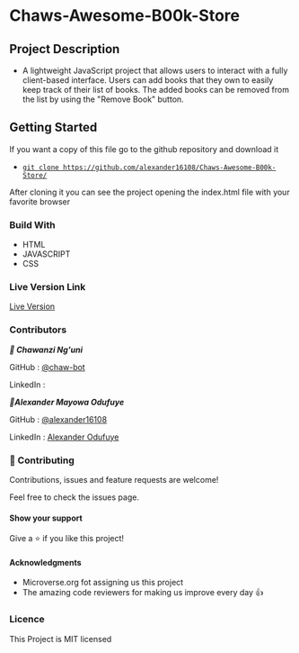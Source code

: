 # Chaws-Awesome-B00k-Store

## Project Description
- A lightweight JavaScript project that allows users to interact with a fully client-based interface. Users can add books that they own to easily keep track of their list of books. The added books can be removed from the list by using the "Remove Book" button.


## Getting Started
If you want a copy of this file go to the github repository and download it

- [`git clone https://github.com/alexander16108/Chaws-Awesome-B00k-Store/`](https://github.com/alexander16108/Chaws-Awesome-B00k-Store.git)

After cloning it you can see the project opening the index.html file with your favorite browser 


<!-- Screenshot of the page
![]()
Screenshot Profile Page
![]() -->

### Build With
 - HTML
 - JAVASCRIPT
 - CSS


### Live Version Link

 [Live Version](https://alexander16108.github.io/Chaws-Awesome-B00k-Store/)

### Contributors

***👤 Chawanzi Ng'uni***

 GitHub : [@chaw-bot](https://github.com/chaw-bot)
 
 LinkedIn : []()

***👤Alexander Mayowa Odufuye***

 GitHub : [@alexander16108](https://github.com/alexander16108)
 
 LinkedIn : [Alexander Odufuye]()

### 🤝 Contributing
Contributions, issues and feature requests are welcome!

Feel free to check the issues page.

#### Show your support
Give a ⭐️ if you like this project!

#### Acknowledgments
- Microverse.org fot assigning us this project
- The amazing code reviewers for making us improve every day :thumbsup:

### Licence 

This Project is MIT licensed
